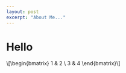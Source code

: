 ```yaml
---
layout: post
excerpt: "About Me..."
---
```


# Hello

\\[\begin{bmatrix} 
1 & 2 \\ 
3 & 4
\end{bmatrix}\\]